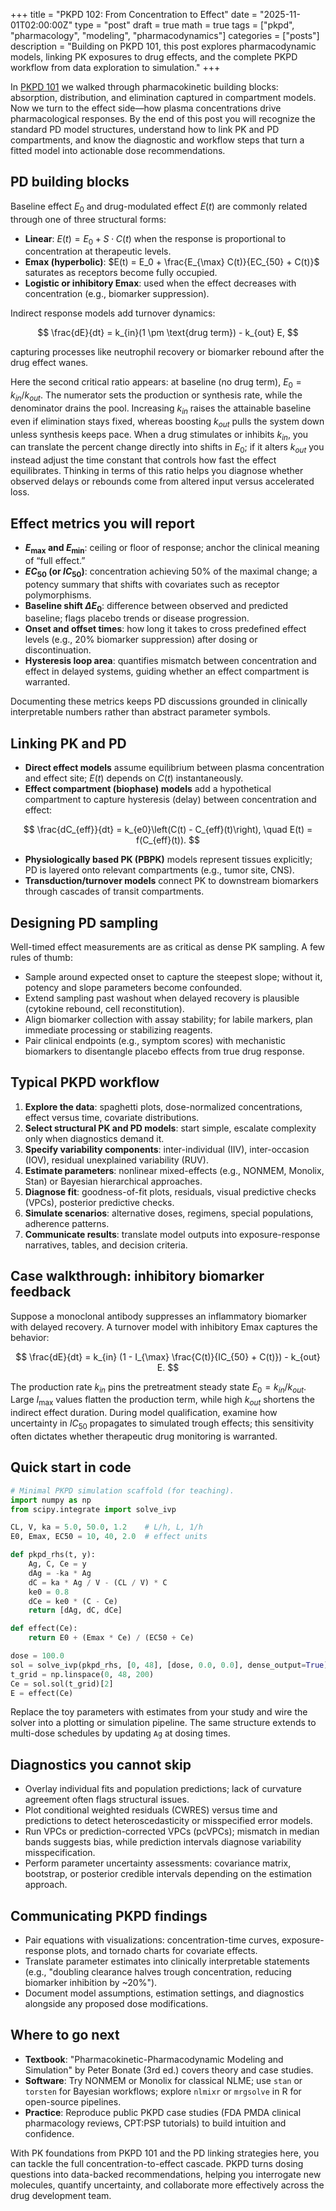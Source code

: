 +++
title = "PKPD 102: From Concentration to Effect"
date = "2025-11-01T02:00:00Z"
type = "post"
draft = true
math = true
tags = ["pkpd", "pharmacology", "modeling", "pharmacodynamics"]
categories = ["posts"]
description = "Building on PKPD 101, this post explores pharmacodynamic models, linking PK exposures to drug effects, and the complete PKPD workflow from data exploration to simulation."
+++

In [PKPD 101](/posts/pkpd-101) we walked through pharmacokinetic building blocks: absorption, distribution, and elimination captured in compartment models. Now we turn to the effect side—how plasma concentrations drive pharmacological responses. By the end of this post you will recognize the standard PD model structures, understand how to link PK and PD compartments, and know the diagnostic and workflow steps that turn a fitted model into actionable dose recommendations.

## PD building blocks

Baseline effect $E_0$ and drug-modulated effect $E(t)$ are commonly related through one of three structural forms:

- **Linear**: $E(t) = E_0 + S \cdot C(t)$ when the response is proportional to concentration at therapeutic levels.
- **Emax (hyperbolic)**: $E(t) = E_0 + \frac{E_{\max} C(t)}{EC_{50} + C(t)}$ saturates as receptors become fully occupied.
- **Logistic or inhibitory Emax**: used when the effect decreases with concentration (e.g., biomarker suppression).

Indirect response models add turnover dynamics:

$$
\frac{dE}{dt} = k_{in}(1 \pm \text{drug term}) - k_{out} E,
$$

capturing processes like neutrophil recovery or biomarker rebound after the drug effect wanes.

Here the second critical ratio appears: at baseline (no drug term), $E_0 = k_{in}/k_{out}$. The numerator sets the production or synthesis rate, while the denominator drains the pool. Increasing $k_{in}$ raises the attainable baseline even if elimination stays fixed, whereas boosting $k_{out}$ pulls the system down unless synthesis keeps pace. When a drug stimulates or inhibits $k_{in}$, you can translate the percent change directly into shifts in $E_0$; if it alters $k_{out}$ you instead adjust the time constant that controls how fast the effect equilibrates. Thinking in terms of this ratio helps you diagnose whether observed delays or rebounds come from altered input versus accelerated loss.

## Effect metrics you will report

- **$E_{\max}$ and $E_{\min}$**: ceiling or floor of response; anchor the clinical meaning of “full effect.”
- **$EC_{50}$ (or $IC_{50}$)**: concentration achieving 50% of the maximal change; a potency summary that shifts with covariates such as receptor polymorphisms.
- **Baseline shift $\Delta E_0$**: difference between observed and predicted baseline; flags placebo trends or disease progression.
- **Onset and offset times**: how long it takes to cross predefined effect levels (e.g., 20% biomarker suppression) after dosing or discontinuation.
- **Hysteresis loop area**: quantifies mismatch between concentration and effect in delayed systems, guiding whether an effect compartment is warranted.

Documenting these metrics keeps PD discussions grounded in clinically interpretable numbers rather than abstract parameter symbols.

## Linking PK and PD

- **Direct effect models** assume equilibrium between plasma concentration and effect site; $E(t)$ depends on $C(t)$ instantaneously.
- **Effect compartment (biophase) models** add a hypothetical compartment to capture hysteresis (delay) between concentration and effect:

$$
\frac{dC_{eff}}{dt} = k_{e0}\left(C(t) - C_{eff}(t)\right), \quad E(t) = f(C_{eff}(t)).
$$

- **Physiologically based PK (PBPK)** models represent tissues explicitly; PD is layered onto relevant compartments (e.g., tumor site, CNS).
- **Transduction/turnover models** connect PK to downstream biomarkers through cascades of transit compartments.

## Designing PD sampling

Well-timed effect measurements are as critical as dense PK sampling. A few rules of thumb:

- Sample around expected onset to capture the steepest slope; without it, potency and slope parameters become confounded.
- Extend sampling past washout when delayed recovery is plausible (cytokine rebound, cell reconstitution).
- Align biomarker collection with assay stability; for labile markers, plan immediate processing or stabilizing reagents.
- Pair clinical endpoints (e.g., symptom scores) with mechanistic biomarkers to disentangle placebo effects from true drug response.

## Typical PKPD workflow

1. **Explore the data**: spaghetti plots, dose-normalized concentrations, effect versus time, covariate distributions.
2. **Select structural PK and PD models**: start simple, escalate complexity only when diagnostics demand it.
3. **Specify variability components**: inter-individual (IIV), inter-occasion (IOV), residual unexplained variability (RUV).
4. **Estimate parameters**: nonlinear mixed-effects (e.g., NONMEM, Monolix, Stan) or Bayesian hierarchical approaches.
5. **Diagnose fit**: goodness-of-fit plots, residuals, visual predictive checks (VPCs), posterior predictive checks.
6. **Simulate scenarios**: alternative doses, regimens, special populations, adherence patterns.
7. **Communicate results**: translate model outputs into exposure-response narratives, tables, and decision criteria.

## Case walkthrough: inhibitory biomarker feedback

Suppose a monoclonal antibody suppresses an inflammatory biomarker with delayed recovery. A turnover model with inhibitory Emax captures the behavior:

$$
\frac{dE}{dt} = k_{in} (1 - I_{\max} \frac{C(t)}{IC_{50} + C(t)}) - k_{out} E.
$$

The production rate $k_{in}$ pins the pretreatment steady state $E_0 = k_{in}/k_{out}$. Large $I_{\max}$ values flatten the production term, while high $k_{out}$ shortens the indirect effect duration. During model qualification, examine how uncertainty in $IC_{50}$ propagates to simulated trough effects; this sensitivity often dictates whether therapeutic drug monitoring is warranted.

## Quick start in code

```python
# Minimal PKPD simulation scaffold (for teaching).
import numpy as np
from scipy.integrate import solve_ivp

CL, V, ka = 5.0, 50.0, 1.2    # L/h, L, 1/h
E0, Emax, EC50 = 10, 40, 2.0  # effect units

def pkpd_rhs(t, y):
    Ag, C, Ce = y
    dAg = -ka * Ag
    dC = ka * Ag / V - (CL / V) * C
    ke0 = 0.8
    dCe = ke0 * (C - Ce)
    return [dAg, dC, dCe]

def effect(Ce):
    return E0 + (Emax * Ce) / (EC50 + Ce)

dose = 100.0
sol = solve_ivp(pkpd_rhs, [0, 48], [dose, 0.0, 0.0], dense_output=True)
t_grid = np.linspace(0, 48, 200)
Ce = sol.sol(t_grid)[2]
E = effect(Ce)
```

Replace the toy parameters with estimates from your study and wire the solver into a plotting or simulation pipeline. The same structure extends to multi-dose schedules by updating `Ag` at dosing times.

## Diagnostics you cannot skip

- Overlay individual fits and population predictions; lack of curvature agreement often flags structural issues.
- Plot conditional weighted residuals (CWRES) versus time and predictions to detect heteroscedasticity or misspecified error models.
- Run VPCs or prediction-corrected VPCs (pcVPCs); mismatch in median bands suggests bias, while prediction intervals diagnose variability misspecification.
- Perform parameter uncertainty assessments: covariance matrix, bootstrap, or posterior credible intervals depending on the estimation approach.

## Communicating PKPD findings

- Pair equations with visualizations: concentration-time curves, exposure-response plots, and tornado charts for covariate effects.
- Translate parameter estimates into clinically interpretable statements (e.g., "doubling clearance halves trough concentration, reducing biomarker inhibition by ~20%").
- Document model assumptions, estimation settings, and diagnostics alongside any proposed dose modifications.

## Where to go next

- **Textbook**: "Pharmacokinetic-Pharmacodynamic Modeling and Simulation" by Peter Bonate (3rd ed.) covers theory and case studies.
- **Software**: Try NONMEM or Monolix for classical NLME; use `stan` or `torsten` for Bayesian workflows; explore `nlmixr` or `mrgsolve` in R for open-source pipelines.
- **Practice**: Reproduce public PKPD case studies (FDA PMDA clinical pharmacology reviews, CPT:PSP tutorials) to build intuition and confidence.

With PK foundations from PKPD 101 and the PD linking strategies here, you can tackle the full concentration-to-effect cascade. PKPD turns dosing questions into data-backed recommendations, helping you interrogate new molecules, quantify uncertainty, and collaborate more effectively across the drug development team.
